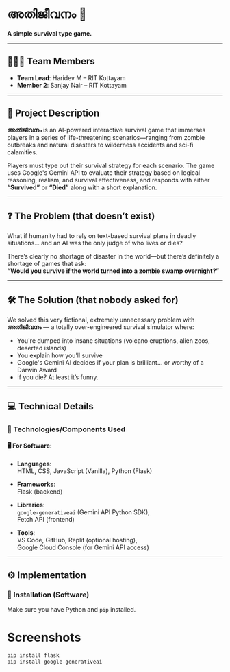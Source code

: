 # അതിജീവനം 🎯

**A simple survival type game.**

---

## 🧑‍🤝‍🧑 Team Members

- **Team Lead**: Haridev M – RIT Kottayam  
- **Member 2**: Sanjay Nair – RIT Kottayam  

---

## 📌 Project Description

**അതിജീവനം** is an AI-powered interactive survival game that immerses players in a series of life-threatening scenarios—ranging from zombie outbreaks and natural disasters to wilderness accidents and sci-fi calamities.

Players must type out their survival strategy for each scenario. The game uses Google's Gemini API to evaluate their strategy based on logical reasoning, realism, and survival effectiveness, and responds with either **“Survived”** or **“Died”** along with a short explanation.

---

## ❓ The Problem (that doesn’t exist)

What if humanity had to rely on text-based survival plans in deadly situations… and an AI was the only judge of who lives or dies?

There’s clearly no shortage of disaster in the world—but there’s definitely a shortage of games that ask:  
**“Would you survive if the world turned into a zombie swamp overnight?”**

---

## 🛠️ The Solution (that nobody asked for)

We solved this very fictional, extremely unnecessary problem with **അതിജീവനം** — a totally over-engineered survival simulator where:

- You're dumped into insane situations (volcano eruptions, alien zoos, deserted islands)
- You explain how you’ll survive
- Google's Gemini AI decides if your plan is brilliant… or worthy of a Darwin Award
- If you die? At least it’s funny.

---

## 💻 Technical Details

### 🔧 Technologies/Components Used

#### 🖥️ For Software:

- **Languages**:  
  HTML, CSS, JavaScript (Vanilla), Python (Flask)

- **Frameworks**:  
  Flask (backend)

- **Libraries**:  
  `google-generativeai` (Gemini API Python SDK),  
  Fetch API (frontend)

- **Tools**:  
  VS Code, GitHub, Replit (optional hosting),  
  Google Cloud Console (for Gemini API access)

---

## ⚙️ Implementation

### 🧪 Installation (Software)

Make sure you have Python and `pip` installed.

# Screenshots
```bash
pip install flask
pip install google-generativeai
